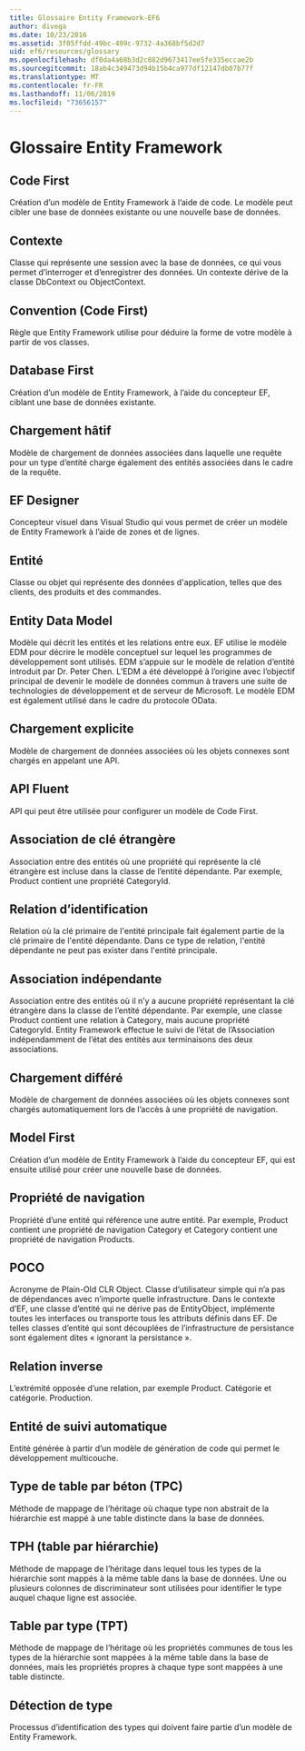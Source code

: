 ```yaml
---
title: Glossaire Entity Framework-EF6
author: divega
ms.date: 10/23/2016
ms.assetid: 3f05ffdd-49bc-499c-9732-4a368bf5d2d7
uid: ef6/resources/glossary
ms.openlocfilehash: df0da4a68b3d2c882d9673417ee5fe335eccae2b
ms.sourcegitcommit: 18ab4c349473d94b15b4ca977df12147db07b77f
ms.translationtype: MT
ms.contentlocale: fr-FR
ms.lasthandoff: 11/06/2019
ms.locfileid: "73656157"
---
```

# <a name="entity-framework-glossary"></a>Glossaire Entity Framework
## <a name="code-first"></a>Code First
Création d’un modèle de Entity Framework à l’aide de code. Le modèle peut cibler une base de données existante ou une nouvelle base de données.

## <a name="context"></a>Contexte
Classe qui représente une session avec la base de données, ce qui vous permet d’interroger et d’enregistrer des données. Un contexte dérive de la classe DbContext ou ObjectContext.

## <a name="convention-code-first"></a>Convention (Code First)
Règle que Entity Framework utilise pour déduire la forme de votre modèle à partir de vos classes.

## <a name="database-first"></a>Database First
Création d’un modèle de Entity Framework, à l’aide du concepteur EF, ciblant une base de données existante.

## <a name="eager-loading"></a>Chargement hâtif
Modèle de chargement de données associées dans laquelle une requête pour un type d’entité charge également des entités associées dans le cadre de la requête.

## <a name="ef-designer"></a>EF Designer
Concepteur visuel dans Visual Studio qui vous permet de créer un modèle de Entity Framework à l’aide de zones et de lignes.

## <a name="entity"></a>Entité
Classe ou objet qui représente des données d'application, telles que des clients, des produits et des commandes.

## <a name="entity-data-model"></a>Entity Data Model
Modèle qui décrit les entités et les relations entre eux. EF utilise le modèle EDM pour décrire le modèle conceptuel sur lequel les programmes de développement sont utilisés. EDM s’appuie sur le modèle de relation d’entité introduit par Dr. Peter Chen. L’EDM a été développé à l’origine avec l’objectif principal de devenir le modèle de données commun à travers une suite de technologies de développement et de serveur de Microsoft. Le modèle EDM est également utilisé dans le cadre du protocole OData.

## <a name="explicit-loading"></a>Chargement explicite
Modèle de chargement de données associées où les objets connexes sont chargés en appelant une API.

## <a name="fluent-api"></a>API Fluent
API qui peut être utilisée pour configurer un modèle de Code First.

## <a name="foreign-key-association"></a>Association de clé étrangère
Association entre des entités où une propriété qui représente la clé étrangère est incluse dans la classe de l’entité dépendante. Par exemple, Product contient une propriété CategoryId.

## <a name="identifying-relationship"></a>Relation d’identification
Relation où la clé primaire de l'entité principale fait également partie de la clé primaire de l'entité dépendante. Dans ce type de relation, l'entité dépendante ne peut pas exister dans l'entité principale.

## <a name="independent-association"></a>Association indépendante
Association entre des entités où il n’y a aucune propriété représentant la clé étrangère dans la classe de l’entité dépendante. Par exemple, une classe Product contient une relation à Category, mais aucune propriété CategoryId. Entity Framework effectue le suivi de l’état de l’Association indépendamment de l’état des entités aux terminaisons des deux associations.

## <a name="lazy-loading"></a>Chargement différé
Modèle de chargement de données associées où les objets connexes sont chargés automatiquement lors de l’accès à une propriété de navigation.

## <a name="model-first"></a>Model First
Création d’un modèle de Entity Framework à l’aide du concepteur EF, qui est ensuite utilisé pour créer une nouvelle base de données.

## <a name="navigation-property"></a>Propriété de navigation
Propriété d’une entité qui référence une autre entité. Par exemple, Product contient une propriété de navigation Category et Category contient une propriété de navigation Products.

## <a name="poco"></a>POCO
Acronyme de Plain-Old CLR Object. Classe d’utilisateur simple qui n’a pas de dépendances avec n’importe quelle infrastructure. Dans le contexte d’EF, une classe d’entité qui ne dérive pas de EntityObject, implémente toutes les interfaces ou transporte tous les attributs définis dans EF. De telles classes d’entité qui sont découplées de l’infrastructure de persistance sont également dites « ignorant la persistance ».  

## <a name="relationship-inverse"></a>Relation inverse
L’extrémité opposée d’une relation, par exemple Product. Catégorie et catégorie. Production.

## <a name="self-tracking-entity"></a>Entité de suivi automatique
Entité générée à partir d’un modèle de génération de code qui permet le développement multicouche.

## <a name="table-per-concrete-type-tpc"></a>Type de table par béton (TPC)
Méthode de mappage de l’héritage où chaque type non abstrait de la hiérarchie est mappé à une table distincte dans la base de données.

## <a name="table-per-hierarchy-tph"></a>TPH (table par hiérarchie)
Méthode de mappage de l’héritage dans lequel tous les types de la hiérarchie sont mappés à la même table dans la base de données. Une ou plusieurs colonnes de discriminateur sont utilisées pour identifier le type auquel chaque ligne est associée.

## <a name="table-per-type-tpt"></a>Table par type (TPT)
Méthode de mappage de l’héritage où les propriétés communes de tous les types de la hiérarchie sont mappées à la même table dans la base de données, mais les propriétés propres à chaque type sont mappées à une table distincte.

## <a name="type-discovery"></a>Détection de type
Processus d’identification des types qui doivent faire partie d’un modèle de Entity Framework.
